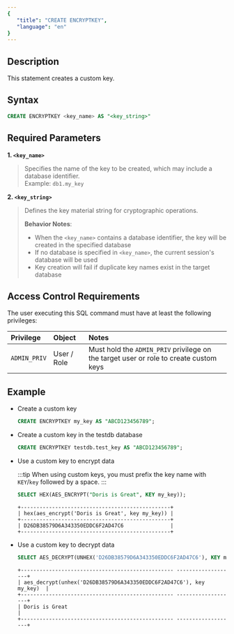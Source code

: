 ```yaml
---
{
   "title": "CREATE ENCRYPTKEY",
   "language": "en"
}
---
```


<!--
Licensed to the Apache Software Foundation (ASF) under one
or more contributor license agreements.  See the NOTICE file
distributed with this work for additional information
regarding copyright ownership.  The ASF licenses this file
to you under the Apache License, Version 2.0 (the
"License"); you may not use this file except in compliance
with the License.  You may obtain a copy of the License at

  http://www.apache.org/licenses/LICENSE-2.0

Unless required by applicable law or agreed to in writing,
software distributed under the License is distributed on an
"AS IS" BASIS, WITHOUT WARRANTIES OR CONDITIONS OF ANY
KIND, either express or implied.  See the License for the
specific language governing permissions and limitations
under the License.
-->

## Description

This statement creates a custom key.

## Syntax

```sql
CREATE ENCRYPTKEY <key_name> AS "<key_string>"
```

## Required Parameters

**1. `<key_name>`**

> Specifies the name of the key to be created, which may include a database identifier.  
> Example: `db1.my_key`

**2. `<key_string>`**

> Defines the key material string for cryptographic operations.
>
> **Behavior Notes**:
> - When the `<key_name>` contains a database identifier, the key will be created in the specified database
> - If no database is specified in `<key_name>`, the current session's database will be used
> - Key creation will fail if duplicate key names exist in the target database

## Access Control Requirements

The user executing this SQL command must have at least the following privileges:

| Privilege    | Object      | Notes                                                                                 |
|:-------------|:------------|:--------------------------------------------------------------------------------------|
| `ADMIN_PRIV` | User / Role | Must hold the `ADMIN_PRIV` privilege on the target user or role to create custom keys |

## Example

- Create a custom key

   ```sql
   CREATE ENCRYPTKEY my_key AS "ABCD123456789";
   ```

- Create a custom key in the testdb database

   ```sql
   CREATE ENCRYPTKEY testdb.test_key AS "ABCD123456789";
   ```

- Use a custom key to encrypt data

  :::tip
  When using custom keys, you must prefix the key name with `KEY`/`key` followed by a space.
  :::

   ```sql
   SELECT HEX(AES_ENCRYPT("Doris is Great", KEY my_key));
   ```
   ```text
   +------------------------------------------------+
   | hex(aes_encrypt('Doris is Great', key my_key)) |
   +------------------------------------------------+
   | D26DB38579D6A343350EDDC6F2AD47C6               |
   +------------------------------------------------+
   ```

- Use a custom key to decrypt data

   ```sql
   SELECT AES_DECRYPT(UNHEX('D26DB38579D6A343350EDDC6F2AD47C6'), KEY my_key);
   ```
   ```text
   +------------------------------------------------- -------------------+
   | aes_decrypt(unhex('D26DB38579D6A343350EDDC6F2AD47C6'), key my_key)  |
   +------------------------------------------------- -------------------+
   | Doris is Great                                                      |
   +------------------------------------------------- -------------------+
   ```
